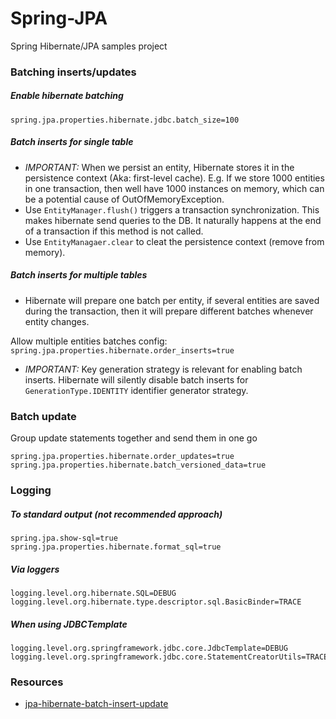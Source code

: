 # Spring-JPA

Spring Hibernate/JPA samples project

### Batching inserts/updates

##### Enable hibernate batching

```properties
spring.jpa.properties.hibernate.jdbc.batch_size=100
```

##### Batch inserts for single table

- _IMPORTANT:_ When we persist an entity, Hibernate stores it in the persistence context (Aka: first-level cache). E.g. If we store 1000 entities in one transaction, then well have 1000 instances on memory, which can be a potential cause of OutOfMemoryException.
- Use `EntityManager.flush()` triggers a transaction synchronization. This makes hibernate send queries to the DB. It naturally happens at the end of a transaction if this method is not called.
- Use `EntityManagaer.clear` to cleat the persistence context (remove from memory).

##### Batch inserts for multiple tables

- Hibernate will prepare one batch per entity, if several entities are saved during the transaction, then it will prepare different batches whenever entity changes.

Allow multiple entities batches config:
`spring.jpa.properties.hibernate.order_inserts=true`

- _IMPORTANT:_ Key generation strategy is relevant for enabling batch inserts. Hibernate will silently disable batch inserts for `GenerationType.IDENTITY` identifier generator strategy.

### Batch update

Group update statements together and send them in one go

```properties
spring.jpa.properties.hibernate.order_updates=true
spring.jpa.properties.hibernate.batch_versioned_data=true
```

### Logging

##### To standard output (not recommended approach)

```properties
spring.jpa.show-sql=true
spring.jpa.properties.hibernate.format_sql=true
```

##### Via loggers
```properties
logging.level.org.hibernate.SQL=DEBUG
logging.level.org.hibernate.type.descriptor.sql.BasicBinder=TRACE
```

##### When using JDBCTemplate
```properties
logging.level.org.springframework.jdbc.core.JdbcTemplate=DEBUG
logging.level.org.springframework.jdbc.core.StatementCreatorUtils=TRACE
```


### Resources

- [jpa-hibernate-batch-insert-update](https://www.baeldung.com/jpa-hibernate-batch-insert-update)